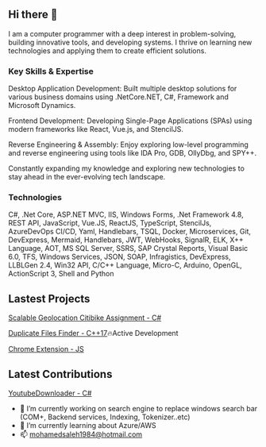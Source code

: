 ## Hi there 👋

I am a computer programmer with a deep interest in problem-solving, building innovative tools, and developing systems. I thrive on learning new technologies and applying them to create efficient solutions.

### Key Skills & Expertise
Desktop Application Development: Built multiple desktop solutions for various business domains using .NetCore.NET, C#, Framework and Microsoft Dynamics.

Frontend Development: Developing Single-Page Applications (SPAs) using modern frameworks like React, Vue.js, and StencilJS.

Reverse Engineering & Assembly: Enjoy exploring low-level programming and reverse engineering using tools like IDA Pro, GDB, OllyDbg, and SPY++.

Constantly expanding my knowledge and exploring new technologies to stay ahead in the ever-evolving tech landscape.

### Technologies
C#, .Net Core, ASP.NET MVC, IIS, Windows Forms, .Net Framework 4.8, REST API, JavaScript, Vue.JS, ReactJS, TypeScript, StencilJs, AzureDevOps CI/CD, Yaml, Handlebars, TSQL, Docker, Microservices, Git, DevExpress, Mermaid, Handlebars, JWT, WebHooks, SignalR, ELK, X++ Language, AOT, MS SQL Server, SSRS, SAP Crystal Reports, Visual Basic 6.0, TFS, Windows Services, JSON, SOAP, Infragistics, DevExpress, LLBLGen 2.4, Win32 API, C/C++ Language, Micro-C, Arduino, OpenGL, ActionScript 3, Shell and Python

## Lastest Projects

[Scalable Geolocation Citibike Assignment - C#](https://github.com/mohamedsaleh1984/MP_System)

[Duplicate Files Finder - C++17](https://github.com/mohamedsaleh1984/duplicate-files-finder)🔥Active Development

[Chrome Extension - JS](https://github.com/mohamedsaleh1984/deep-seek-2-pdf)

## Latest Contributions

[YoutubeDownloader - C#](https://github.com/Tyrrrz/YoutubeDownloader)

- 🔭 I’m currently working on search engine to replace windows search bar (COM+, Backend services, Indexing, Tokenizer..etc) 
- 🌱 I’m currently learning about Azure/AWS
- 📫 [mohamedsaleh1984@hotmail.com](mailto:mohamedsaleh1984@hotmail.com)


